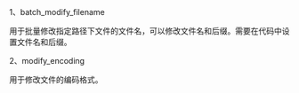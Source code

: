 1、batch_modify_filename

用于批量修改指定路径下文件的文件名，可以修改文件名和后缀。需要在代码中设置文件名和后缀。


2、modify_encoding

用于修改文件的编码格式。